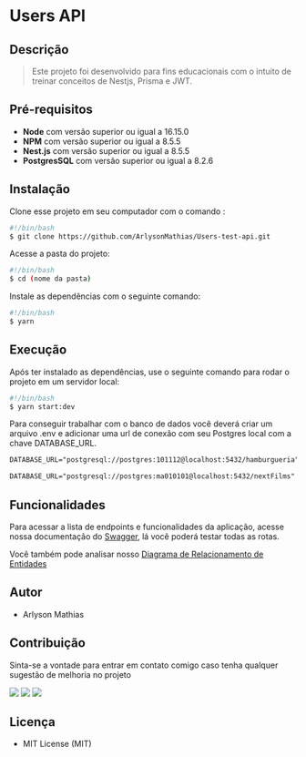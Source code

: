# Users API
## Descrição
 > Este projeto foi desenvolvido para fins educacionais com o intuito de treinar conceitos de Nestjs, Prisma e JWT.



## Pré-requisitos
- **Node** com versão superior ou igual a 16.15.0
- **NPM** com versão superior ou igual a 8.5.5
- **Nest.js** com versão superior ou igual a 8.5.5
- **PostgresSQL** com versão superior ou igual a 8.2.6


## Instalação
Clone esse projeto em seu computador com o comando :
```bash
#!/bin/bash
$ git clone https://github.com/ArlysonMathias/Users-test-api.git
```

Acesse a pasta do projeto:

```bash
#!/bin/bash
$ cd (nome da pasta)
```

Instale as dependências com o seguinte comando:

```bash
#!/bin/bash
$ yarn
```

## Execução

Após ter instalado as dependências, use o seguinte comando para rodar o projeto em um servidor local:

```bash
#!/bin/bash
$ yarn start:dev
```
Para conseguir trabalhar com o banco de dados você deverá criar um arquivo .env e adicionar uma url de conexão com seu Postgres local com a chave DATABASE_URL.

```md
DATABASE_URL="postgresql://postgres:101112@localhost:5432/hamburgueria"
```

```md
DATABASE_URL="postgresql://postgres:ma010101@localhost:5432/nextFilms"
```

## Funcionalidades

Para acessar a lista de endpoints e funcionalidades da aplicação, acesse nossa documentação do [Swagger](https://nextfilms-api-production.up.railway.app/docs/), lá você poderá testar todas as rotas.

Você também pode analisar nosso <a href="https://i.ibb.co/yqkdw5y/relacionamento-db.png">Diagrama de Relacionamento de Entidades</a>

## Autor

- Arlyson Mathias

## Contribuição

Sinta-se a vontade para entrar em contato comigo caso tenha qualquer sugestão de melhoria no projeto

<div>
<a href="https://www.linkedin.com/in/arlyson-teixeira/" target="blank"><img src="https://img.shields.io/badge/-LinkedIn-%230077B5?style=for-the-badge&logo=linkedin&logoColor=white"></a>
<a href="https://instagram.com/arlysonmathias" target="_blank"><img src="https://img.shields.io/badge/-Instagram-%23E4405F?style=for-the-badge&logo=instagram&logoColor=white"></a>
<a href = "mailto:arlysonmathias96@gmail.com"><img src="https://img.shields.io/badge/Gmail-D14836?style=for-the-badge&logo=gmail&logoColor=white" target="_blank"></a>
</div>


## Licença

- MIT License (MIT)
